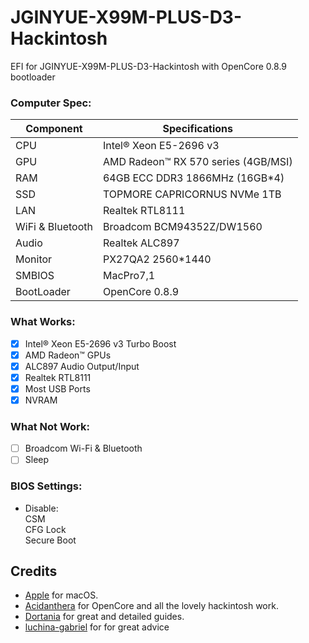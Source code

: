 # JGINYUE-X99M-PLUS-D3-Hackintosh
EFI for JGINYUE-X99M-PLUS-D3-Hackintosh with OpenCore 0.8.9 bootloader  


### Computer Spec:

| Component        | Specifications                         |
| ---------------- | -------------------------------------- |
| CPU              | Intel® Xeon E5-2696 v3                 |
| GPU              | AMD Radeon™ RX 570 series (4GB/MSI)    |
| RAM              | 64GB ECC DDR3 1866MHz (16GB*4)         |
| SSD              | TOPMORE CAPRICORNUS NVMe 1TB           |
| LAN              | Realtek RTL8111					    |
| WiFi & Bluetooth | Broadcom BCM94352Z/DW1560              |
| Audio            | Realtek ALC897                         |
| Monitor          | PX27QA2 2560*1440                      |
| SMBIOS           | MacPro7,1                              |
| BootLoader       | OpenCore 0.8.9                         |

### What Works:

- [x] Intel® Xeon E5-2696 v3 Turbo Boost
- [x] AMD Radeon™ GPUs
- [x] ALC897 Audio Output/Input
- [x] Realtek RTL8111
- [x] Most USB Ports
- [x] NVRAM

### What Not Work:

- [ ] Broadcom Wi-Fi & Bluetooth
- [ ] Sleep

### BIOS Settings:

* Disable:  
CSM  
CFG Lock  
Secure Boot  

## Credits

- [Apple](https://apple.com) for macOS.
- [Acidanthera](https://github.com/acidanthera) for OpenCore and all the lovely hackintosh work.
- [Dortania](https://github.com/dortania) for great and detailed guides.
- [luchina-gabriel](https://github.com/luchina-gabriel/BASE-EFI-INTEL-HEDT-4THGEN-X99-HASWELL-E) for for great advice
